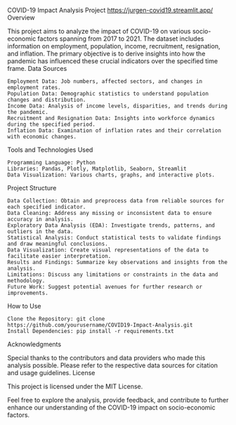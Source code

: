 COVID-19 Impact Analysis Project
https://jurgen-covid19.streamlit.app/
Overview

This project aims to analyze the impact of COVID-19 on various socio-economic factors spanning from 2017 to 2021. The dataset includes information on employment, population, income, recruitment, resignation, and inflation. The primary objective is to derive insights into how the pandemic has influenced these crucial indicators over the specified time frame.
Data Sources

    Employment Data: Job numbers, affected sectors, and changes in employment rates.
    Population Data: Demographic statistics to understand population changes and distribution.
    Income Data: Analysis of income levels, disparities, and trends during the pandemic.
    Recruitment and Resignation Data: Insights into workforce dynamics during the specified period.
    Inflation Data: Examination of inflation rates and their correlation with economic changes.

Tools and Technologies Used

    Programming Language: Python
    Libraries: Pandas, Plotly, Matplotlib, Seaborn, Streamlit
    Data Visualization: Various charts, graphs, and interactive plots.

Project Structure

    Data Collection: Obtain and preprocess data from reliable sources for each specified indicator.
    Data Cleaning: Address any missing or inconsistent data to ensure accuracy in analysis.
    Exploratory Data Analysis (EDA): Investigate trends, patterns, and outliers in the data.
    Statistical Analysis: Conduct statistical tests to validate findings and draw meaningful conclusions.
    Data Visualization: Create visual representations of the data to facilitate easier interpretation.
    Results and Findings: Summarize key observations and insights from the analysis.
    Limitations: Discuss any limitations or constraints in the data and methodology.
    Future Work: Suggest potential avenues for further research or improvements.

How to Use

    Clone the Repository: git clone https://github.com/yourusername/COVID19-Impact-Analysis.git
    Install Dependencies: pip install -r requirements.txt

Acknowledgments

Special thanks to the contributors and data providers who made this analysis possible. Please refer to the respective data sources for citation and usage guidelines.
License

This project is licensed under the MIT License.

Feel free to explore the analysis, provide feedback, and contribute to further enhance our understanding of the COVID-19 impact on socio-economic factors.
